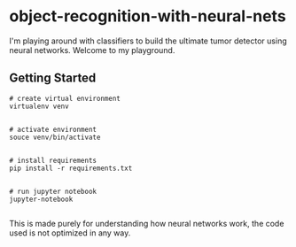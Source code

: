 # object-recognition-with-neural-nets

I'm playing around with classifiers to build the ultimate tumor detector using neural networks. Welcome to my playground.

## Getting Started

```
# create virtual environment
virtualenv venv


# activate environment
souce venv/bin/activate


# install requirements
pip install -r requirements.txt


# run jupyter notebook
jupyter-notebook


```
This is made purely for understanding how neural networks work, the code used is not optimized in any way.
